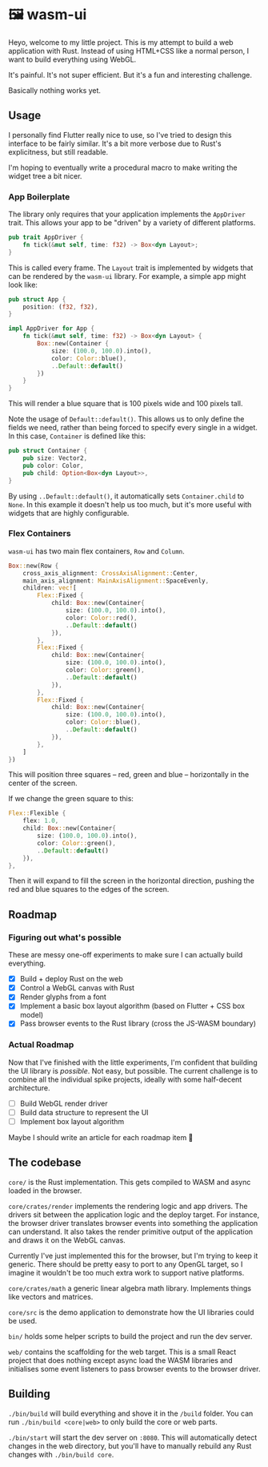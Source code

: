 # 🖼 wasm-ui

Heyo, welcome to my little project. This is my attempt to build a web
application with Rust. Instead of using HTML+CSS like a normal person, I want to
build everything using WebGL. 

It's painful. It's not super efficient. But it's a fun and interesting
challenge.

Basically nothing works yet.

## Usage

I personally find Flutter really nice to use, so I've tried to design this
interface to be fairly similar. It's a bit more verbose due to Rust's
explicitness, but still readable.

I'm hoping to eventually write a procedural macro to make writing the widget
tree a bit nicer.

### App Boilerplate

The library only requires that your application implements the `AppDriver`
trait. This allows your app to be "driven" by a variety of different platforms.

```rust
pub trait AppDriver {
    fn tick(&mut self, time: f32) -> Box<dyn Layout>;
}
```

This is called every frame. The `Layout` trait is implemented by widgets that
can be rendered by the `wasm-ui` library. For example, a simple app might look
like:

```rust
pub struct App {
    position: (f32, f32),
}

impl AppDriver for App {
    fn tick(&mut self, time: f32) -> Box<dyn Layout> {
        Box::new(Container {
            size: (100.0, 100.0).into(),
            color: Color::blue(),
            ..Default::default()
        })
    }
}
```

This will render a blue square that is 100 pixels wide and 100 pixels tall.

Note the usage of `Default::default()`. This allows us to only define the fields
we need, rather than being forced to specify every single in a widget. In this case, `Container` is defined like this:

```rust
pub struct Container {
    pub size: Vector2,
    pub color: Color,
    pub child: Option<Box<dyn Layout>>,
}
```

By using `..Default::default()`, it automatically sets `Container.child` to
`None`. In this example it doesn't help us too much, but it's more useful with
widgets that are highly configurable.

### Flex Containers

`wasm-ui` has two main flex containers, `Row` and `Column`.

```rust
Box::new(Row {
    cross_axis_alignment: CrossAxisAlignment::Center,
    main_axis_alignment: MainAxisAlignment::SpaceEvenly,
    children: vec![
        Flex::Fixed {
            child: Box::new(Container{
                size: (100.0, 100.0).into(),
                color: Color::red(),
                ..Default::default()
            }),
        },
        Flex::Fixed {
            child: Box::new(Container{
                size: (100.0, 100.0).into(),
                color: Color::green(),
                ..Default::default()
            }),
        },
        Flex::Fixed {
            child: Box::new(Container{
                size: (100.0, 100.0).into(),
                color: Color::blue(),
                ..Default::default()
            }),
        },
    ]
})
```

This will position three squares – red, green and blue – horizontally in the
center of the screen.

If we change the green square to this:

```rust
Flex::Flexible {
    flex: 1.0,
    child: Box::new(Container{
        size: (100.0, 100.0).into(),
        color: Color::green(),
        ..Default::default()
    }),
},
```

Then it will expand to fill the screen in the horizontal direction, pushing the
red and blue squares to the edges of the screen.

## Roadmap

### Figuring out what's possible

These are messy one-off experiments to make sure I can actually build
everything.

- [x] Build + deploy Rust on the web
- [x] Control a WebGL canvas with Rust
- [x] Render glyphs from a font
- [x] Implement a basic box layout algorithm (based on Flutter + CSS box model)
- [x] Pass browser events to the Rust library (cross the JS-WASM boundary)

### Actual Roadmap

Now that I've finished with the little experiments, I'm confident that building
the UI library is *possible*. Not easy, but possible. The current challenge is
to combine all the individual spike projects, ideally with some half-decent
architecture.

- [ ] Build WebGL render driver
- [ ] Build data structure to represent the UI
- [ ] Implement box layout algorithm

Maybe I should write an article for each roadmap item 🤔

## The codebase

`core/` is the Rust implementation. This gets compiled to WASM and async loaded
in the browser.

`core/crates/render` implements the rendering logic and app drivers. The drivers
sit between the application logic and the deploy target. For instance, the
browser driver translates browser events into something the application can
understand. It also takes the render primitive output of the application and
draws it on the WebGL canvas.

Currently I've just implemented this for the browser, but I'm trying to keep it
generic. There should be pretty easy to port to any OpenGL target, so I imagine
it wouldn't be too much extra work to support native platforms.

`core/crates/math` a generic linear algebra math library. Implements things like
vectors and matrices.

`core/src` is the demo application to demonstrate how the UI libraries could be
used.

`bin/` holds some helper scripts to build the project and run the dev server.

`web/` contains the scaffolding for the web target. This is a small React
project that does nothing except async load the WASM libraries and initialises
some event listeners to pass browser events to the browser driver.

## Building

`./bin/build` will build everything and shove it in the `/build` folder. You can
run `./bin/build <core|web>` to only build the core or web parts.

`./bin/start` will start the dev server on `:8080`. This will automatically
detect changes in the web directory, but you'll have to manually rebuild any
Rust changes with `./bin/build core`.